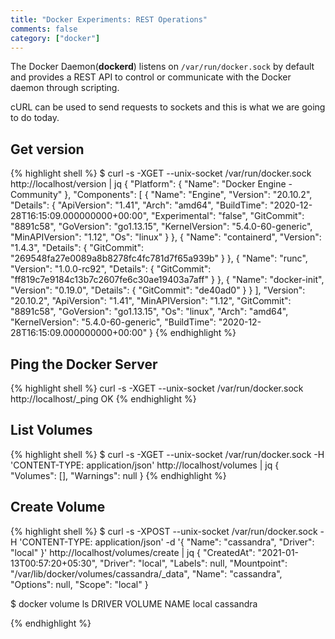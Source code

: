 ```yaml
---  
title: "Docker Experiments: REST Operations"
comments: false
category: ["docker"]
---  
```


The Docker Daemon(**dockerd**) listens on `/var/run/docker.sock` by default and provides a REST API to control or communicate with the Docker daemon through scripting.  

cURL can be used to send requests to sockets and this is what we are going to do today.

## Get version

{% highlight shell %}
$ curl -s -XGET --unix-socket /var/run/docker.sock http://localhost/version | jq 
{
  "Platform": {
    "Name": "Docker Engine - Community"
  },
  "Components": [
    {
      "Name": "Engine",
      "Version": "20.10.2",
      "Details": {
        "ApiVersion": "1.41",
        "Arch": "amd64",
        "BuildTime": "2020-12-28T16:15:09.000000000+00:00",
        "Experimental": "false",
        "GitCommit": "8891c58",
        "GoVersion": "go1.13.15",
        "KernelVersion": "5.4.0-60-generic",
        "MinAPIVersion": "1.12",
        "Os": "linux"
      }
    },
    {
      "Name": "containerd",
      "Version": "1.4.3",
      "Details": {
        "GitCommit": "269548fa27e0089a8b8278fc4fc781d7f65a939b"
      }
    },
    {
      "Name": "runc",
      "Version": "1.0.0-rc92",
      "Details": {
        "GitCommit": "ff819c7e9184c13b7c2607fe6c30ae19403a7aff"
      }
    },
    {
      "Name": "docker-init",
      "Version": "0.19.0",
      "Details": {
        "GitCommit": "de40ad0"
      }
    }
  ],
  "Version": "20.10.2",
  "ApiVersion": "1.41",
  "MinAPIVersion": "1.12",
  "GitCommit": "8891c58",
  "GoVersion": "go1.13.15",
  "Os": "linux",
  "Arch": "amd64",
  "KernelVersion": "5.4.0-60-generic",
  "BuildTime": "2020-12-28T16:15:09.000000000+00:00"
}
{% endhighlight %}

## Ping the Docker Server

{% highlight shell %}
curl -s -XGET --unix-socket /var/run/docker.sock http://localhost/_ping
OK
{% endhighlight %}

## List Volumes

{% highlight shell %}
$ curl -s -XGET --unix-socket /var/run/docker.sock -H 'CONTENT-TYPE: application/json' http://localhost/volumes | jq
{
  "Volumes": [],
  "Warnings": null
}
{% endhighlight %}

## Create Volume

{% highlight shell %}
$ curl -s -XPOST --unix-socket /var/run/docker.sock -H 'CONTENT-TYPE: application/json' -d '{
  "Name": "cassandra",
  "Driver": "local"
}'  http://localhost/volumes/create | jq
{
  "CreatedAt": "2021-01-13T00:57:20+05:30",
  "Driver": "local",
  "Labels": null,
  "Mountpoint": "/var/lib/docker/volumes/cassandra/_data",
  "Name": "cassandra",
  "Options": null,
  "Scope": "local"
}

$ docker volume ls 
DRIVER    VOLUME NAME
local     cassandra

{% endhighlight %}  
